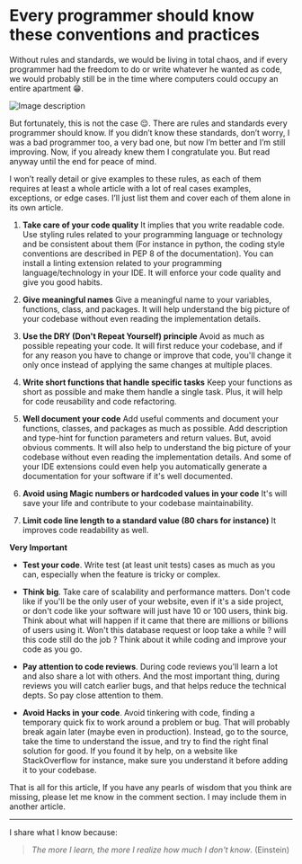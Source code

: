 # Every programmer should know these conventions and practices

Without rules and standards, we would be living in total chaos, and if every programmer had the freedom to do or write whatever he wanted as code, we would probably still be in the time where computers could occupy an entire apartment 😁.


![Image description](https://img.freepik.com/free-photo/sofware-developer-thinking-while-touching-beard-while-typing-laptop-sitting-desk-with-multiple-screens-parsing-code-focused-database-admin-working-with-team-coding-background_482257-33556.jpg)

But fortunately, this is not the case 😌. There are rules and standards every programmer should know. If you didn’t know these standards, don’t worry, I was a bad programmer too, a very bad one, but now I’m better and I’m still improving. Now, if you already knew them I congratulate you. But read anyway until the end for peace of mind.

I won’t really detail or give examples to these rules, as each of them requires at least a whole article with a lot of real cases examples, exceptions, or edge cases. I’ll just list them and cover each of them alone in its own article.


1. **Take care of your code quality**
It implies that you write readable code. Use styling rules related to your programming language or technology and be consistent about them (For instance in python, the coding style conventions are described in PEP 8 of the documentation). You can install a linting extension related to your programming language/technology in your IDE. It will enforce your code quality and give you good habits.


2. **Give meaningful names**
Give a meaningful name to your variables, functions, class, and packages. It will help understand the big picture of your 
codebase without even reading the implementation details.


3. **Use the DRY (Don't Repeat Yourself) principle**
Avoid as much as possible repeating your code. It will first reduce your codebase, and if for any reason you have to change or improve that code, you'll change it only once instead of applying the same changes at multiple places.


4. **Write short functions that handle specific tasks**
Keep your functions as short as possible and make them handle a single task. Plus, it will help for code reusability and code refactoring.


5. **Well document your code**
Add useful comments and document your functions, classes, and packages as much as possible. Add description and type-hint for function parameters and return values. But, avoid obvious comments. It will also help to understand the big picture of your codebase without even reading the implementation details. And some of your IDE extensions could even help you automatically generate a documentation for your software if it's well documented.


6. **Avoid using Magic numbers or hardcoded values in your code**
It's will save your life and contribute to your codebase maintainability.


7. **Limit code line length to a standard value (80 chars for instance)**
It improves code readability as well.


**Very Important**

- **Test your code**. Write test (at least unit tests) cases as much as you can, especially when the feature is tricky or complex.


- **Think big**. Take care of scalability and performance matters. Don't code like if you'll be the only user of your website, even if it's a side project, or don't code like your software will just have 10 or 100 users, think big. Think about what will happen if it came that there are millions or billions of users using it. Won't this database request or loop take a while ? will this code still do the job ? Think about it while coding and improve your code as you go.


- **Pay attention to code reviews**. During code reviews you'll learn a lot and also share a lot with others. And the most important thing, during reviews you will catch earlier bugs, and that helps reduce the technical depts. So pay close attention to them.


- **Avoid Hacks in your code**. Avoid tinkering with code, finding a temporary quick fix to work around a problem or bug. That will probably break again later (maybe even in production). Instead, go to the source, take the time to understand the issue, and try to find the right final solution for good. If you found it by help, on a website like StackOverflow for instance, make sure you understand it before adding it to your codebase.


That is all for this article, If you have any pearls of wisdom that you think are missing, please let me know in the comment section. I may include them in another article.

---
I share what I know because:
> *The more I learn, the more I realize how much I don't know*. (Einstein)
